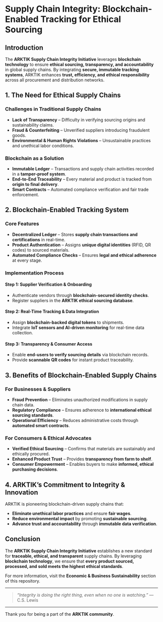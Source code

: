 # **Supply Chain Integrity: Blockchain-Enabled Tracking for Ethical Sourcing**

## **Introduction**
The **ARKTIK Supply Chain Integrity Initiative** leverages **blockchain technology** to ensure **ethical sourcing, transparency, and accountability** in global supply chains. By integrating **secure, immutable tracking systems**, ARKTIK enhances **trust, efficiency, and ethical responsibility** across all procurement and distribution networks.

## **1. The Need for Ethical Supply Chains**
### **Challenges in Traditional Supply Chains**
- **Lack of Transparency** – Difficulty in verifying sourcing origins and sustainability claims.
- **Fraud & Counterfeiting** – Unverified suppliers introducing fraudulent goods.
- **Environmental & Human Rights Violations** – Unsustainable practices and unethical labor conditions.

### **Blockchain as a Solution**
- **Immutable Ledger** – Transactions and supply chain activities recorded in a **tamper-proof system**.
- **End-to-End Traceability** – Every material and product is tracked from **origin to final delivery**.
- **Smart Contracts** – Automated compliance verification and fair trade enforcement.

## **2. Blockchain-Enabled Tracking System**
### **Core Features**
- **Decentralized Ledger** – Stores **supply chain transactions and certifications** in real-time.
- **Product Authentication** – Assigns **unique digital identities** (RFID, QR codes) to sourced materials.
- **Automated Compliance Checks** – Ensures **legal and ethical adherence** at every stage.

### **Implementation Process**
#### **Step 1: Supplier Verification & Onboarding**
- Authenticate vendors through **blockchain-secured identity checks**.
- Register suppliers in the **ARKTIK ethical sourcing database**.

#### **Step 2: Real-Time Tracking & Data Integration**
- Assign **blockchain-backed digital tokens** to shipments.
- Integrate **IoT sensors and AI-driven monitoring** for real-time data collection.

#### **Step 3: Transparency & Consumer Access**
- Enable **end-users to verify sourcing details** via blockchain records.
- Provide **scannable QR codes** for instant product traceability.

## **3. Benefits of Blockchain-Enabled Supply Chains**
### **For Businesses & Suppliers**
- **Fraud Prevention** – Eliminates unauthorized modifications in supply chain data.
- **Regulatory Compliance** – Ensures adherence to **international ethical sourcing standards**.
- **Operational Efficiency** – Reduces administrative costs through **automated smart contracts**.

### **For Consumers & Ethical Advocates**
- **Verified Ethical Sourcing** – Confirms that materials are sustainably and ethically procured.
- **Enhanced Product Trust** – Provides **transparency from farm to shelf**.
- **Consumer Empowerment** – Enables buyers to make **informed, ethical purchasing decisions**.

## **4. ARKTIK’s Commitment to Integrity & Innovation**
ARKTIK is pioneering blockchain-driven supply chains that:
- **Eliminate unethical labor practices** and ensure **fair wages**.
- **Reduce environmental impact** by promoting **sustainable sourcing**.
- **Advance trust and accountability** through **immutable data verification**.

## **Conclusion**
The **ARKTIK Supply Chain Integrity Initiative** establishes a new standard for **traceable, ethical, and transparent** supply chains. By leveraging **blockchain technology**, we ensure that **every product sourced, processed, and sold meets the highest ethical standards**.

For more information, visit the **Economic & Business Sustainability** section of this repository.

---

> *“Integrity is doing the right thing, even when no one is watching.”* — C.S. Lewis

---

Thank you for being a part of the **ARKTIK community**.

